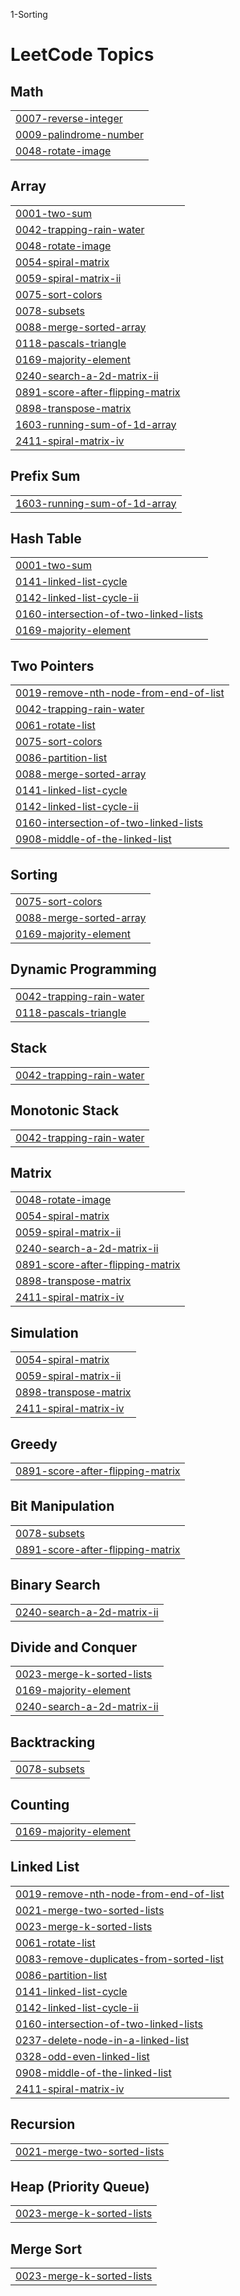 1-Sorting

<!---LeetCode Topics Start-->
# LeetCode Topics
## Math
|  |
| ------- |
| [0007-reverse-integer](https://github.com/codedbyakash/Dsa/tree/master/0007-reverse-integer) |
| [0009-palindrome-number](https://github.com/codedbyakash/Dsa/tree/master/0009-palindrome-number) |
| [0048-rotate-image](https://github.com/codedbyakash/Dsa/tree/master/0048-rotate-image) |
## Array
|  |
| ------- |
| [0001-two-sum](https://github.com/codedbyakash/Dsa/tree/master/0001-two-sum) |
| [0042-trapping-rain-water](https://github.com/codedbyakash/Dsa/tree/master/0042-trapping-rain-water) |
| [0048-rotate-image](https://github.com/codedbyakash/Dsa/tree/master/0048-rotate-image) |
| [0054-spiral-matrix](https://github.com/codedbyakash/Dsa/tree/master/0054-spiral-matrix) |
| [0059-spiral-matrix-ii](https://github.com/codedbyakash/Dsa/tree/master/0059-spiral-matrix-ii) |
| [0075-sort-colors](https://github.com/codedbyakash/Dsa/tree/master/0075-sort-colors) |
| [0078-subsets](https://github.com/codedbyakash/Dsa/tree/master/0078-subsets) |
| [0088-merge-sorted-array](https://github.com/codedbyakash/Dsa/tree/master/0088-merge-sorted-array) |
| [0118-pascals-triangle](https://github.com/codedbyakash/Dsa/tree/master/0118-pascals-triangle) |
| [0169-majority-element](https://github.com/codedbyakash/Dsa/tree/master/0169-majority-element) |
| [0240-search-a-2d-matrix-ii](https://github.com/codedbyakash/Dsa/tree/master/0240-search-a-2d-matrix-ii) |
| [0891-score-after-flipping-matrix](https://github.com/codedbyakash/Dsa/tree/master/0891-score-after-flipping-matrix) |
| [0898-transpose-matrix](https://github.com/codedbyakash/Dsa/tree/master/0898-transpose-matrix) |
| [1603-running-sum-of-1d-array](https://github.com/codedbyakash/Dsa/tree/master/1603-running-sum-of-1d-array) |
| [2411-spiral-matrix-iv](https://github.com/codedbyakash/Dsa/tree/master/2411-spiral-matrix-iv) |
## Prefix Sum
|  |
| ------- |
| [1603-running-sum-of-1d-array](https://github.com/codedbyakash/Dsa/tree/master/1603-running-sum-of-1d-array) |
## Hash Table
|  |
| ------- |
| [0001-two-sum](https://github.com/codedbyakash/Dsa/tree/master/0001-two-sum) |
| [0141-linked-list-cycle](https://github.com/codedbyakash/Dsa/tree/master/0141-linked-list-cycle) |
| [0142-linked-list-cycle-ii](https://github.com/codedbyakash/Dsa/tree/master/0142-linked-list-cycle-ii) |
| [0160-intersection-of-two-linked-lists](https://github.com/codedbyakash/Dsa/tree/master/0160-intersection-of-two-linked-lists) |
| [0169-majority-element](https://github.com/codedbyakash/Dsa/tree/master/0169-majority-element) |
## Two Pointers
|  |
| ------- |
| [0019-remove-nth-node-from-end-of-list](https://github.com/codedbyakash/Dsa/tree/master/0019-remove-nth-node-from-end-of-list) |
| [0042-trapping-rain-water](https://github.com/codedbyakash/Dsa/tree/master/0042-trapping-rain-water) |
| [0061-rotate-list](https://github.com/codedbyakash/Dsa/tree/master/0061-rotate-list) |
| [0075-sort-colors](https://github.com/codedbyakash/Dsa/tree/master/0075-sort-colors) |
| [0086-partition-list](https://github.com/codedbyakash/Dsa/tree/master/0086-partition-list) |
| [0088-merge-sorted-array](https://github.com/codedbyakash/Dsa/tree/master/0088-merge-sorted-array) |
| [0141-linked-list-cycle](https://github.com/codedbyakash/Dsa/tree/master/0141-linked-list-cycle) |
| [0142-linked-list-cycle-ii](https://github.com/codedbyakash/Dsa/tree/master/0142-linked-list-cycle-ii) |
| [0160-intersection-of-two-linked-lists](https://github.com/codedbyakash/Dsa/tree/master/0160-intersection-of-two-linked-lists) |
| [0908-middle-of-the-linked-list](https://github.com/codedbyakash/Dsa/tree/master/0908-middle-of-the-linked-list) |
## Sorting
|  |
| ------- |
| [0075-sort-colors](https://github.com/codedbyakash/Dsa/tree/master/0075-sort-colors) |
| [0088-merge-sorted-array](https://github.com/codedbyakash/Dsa/tree/master/0088-merge-sorted-array) |
| [0169-majority-element](https://github.com/codedbyakash/Dsa/tree/master/0169-majority-element) |
## Dynamic Programming
|  |
| ------- |
| [0042-trapping-rain-water](https://github.com/codedbyakash/Dsa/tree/master/0042-trapping-rain-water) |
| [0118-pascals-triangle](https://github.com/codedbyakash/Dsa/tree/master/0118-pascals-triangle) |
## Stack
|  |
| ------- |
| [0042-trapping-rain-water](https://github.com/codedbyakash/Dsa/tree/master/0042-trapping-rain-water) |
## Monotonic Stack
|  |
| ------- |
| [0042-trapping-rain-water](https://github.com/codedbyakash/Dsa/tree/master/0042-trapping-rain-water) |
## Matrix
|  |
| ------- |
| [0048-rotate-image](https://github.com/codedbyakash/Dsa/tree/master/0048-rotate-image) |
| [0054-spiral-matrix](https://github.com/codedbyakash/Dsa/tree/master/0054-spiral-matrix) |
| [0059-spiral-matrix-ii](https://github.com/codedbyakash/Dsa/tree/master/0059-spiral-matrix-ii) |
| [0240-search-a-2d-matrix-ii](https://github.com/codedbyakash/Dsa/tree/master/0240-search-a-2d-matrix-ii) |
| [0891-score-after-flipping-matrix](https://github.com/codedbyakash/Dsa/tree/master/0891-score-after-flipping-matrix) |
| [0898-transpose-matrix](https://github.com/codedbyakash/Dsa/tree/master/0898-transpose-matrix) |
| [2411-spiral-matrix-iv](https://github.com/codedbyakash/Dsa/tree/master/2411-spiral-matrix-iv) |
## Simulation
|  |
| ------- |
| [0054-spiral-matrix](https://github.com/codedbyakash/Dsa/tree/master/0054-spiral-matrix) |
| [0059-spiral-matrix-ii](https://github.com/codedbyakash/Dsa/tree/master/0059-spiral-matrix-ii) |
| [0898-transpose-matrix](https://github.com/codedbyakash/Dsa/tree/master/0898-transpose-matrix) |
| [2411-spiral-matrix-iv](https://github.com/codedbyakash/Dsa/tree/master/2411-spiral-matrix-iv) |
## Greedy
|  |
| ------- |
| [0891-score-after-flipping-matrix](https://github.com/codedbyakash/Dsa/tree/master/0891-score-after-flipping-matrix) |
## Bit Manipulation
|  |
| ------- |
| [0078-subsets](https://github.com/codedbyakash/Dsa/tree/master/0078-subsets) |
| [0891-score-after-flipping-matrix](https://github.com/codedbyakash/Dsa/tree/master/0891-score-after-flipping-matrix) |
## Binary Search
|  |
| ------- |
| [0240-search-a-2d-matrix-ii](https://github.com/codedbyakash/Dsa/tree/master/0240-search-a-2d-matrix-ii) |
## Divide and Conquer
|  |
| ------- |
| [0023-merge-k-sorted-lists](https://github.com/codedbyakash/Dsa/tree/master/0023-merge-k-sorted-lists) |
| [0169-majority-element](https://github.com/codedbyakash/Dsa/tree/master/0169-majority-element) |
| [0240-search-a-2d-matrix-ii](https://github.com/codedbyakash/Dsa/tree/master/0240-search-a-2d-matrix-ii) |
## Backtracking
|  |
| ------- |
| [0078-subsets](https://github.com/codedbyakash/Dsa/tree/master/0078-subsets) |
## Counting
|  |
| ------- |
| [0169-majority-element](https://github.com/codedbyakash/Dsa/tree/master/0169-majority-element) |
## Linked List
|  |
| ------- |
| [0019-remove-nth-node-from-end-of-list](https://github.com/codedbyakash/Dsa/tree/master/0019-remove-nth-node-from-end-of-list) |
| [0021-merge-two-sorted-lists](https://github.com/codedbyakash/Dsa/tree/master/0021-merge-two-sorted-lists) |
| [0023-merge-k-sorted-lists](https://github.com/codedbyakash/Dsa/tree/master/0023-merge-k-sorted-lists) |
| [0061-rotate-list](https://github.com/codedbyakash/Dsa/tree/master/0061-rotate-list) |
| [0083-remove-duplicates-from-sorted-list](https://github.com/codedbyakash/Dsa/tree/master/0083-remove-duplicates-from-sorted-list) |
| [0086-partition-list](https://github.com/codedbyakash/Dsa/tree/master/0086-partition-list) |
| [0141-linked-list-cycle](https://github.com/codedbyakash/Dsa/tree/master/0141-linked-list-cycle) |
| [0142-linked-list-cycle-ii](https://github.com/codedbyakash/Dsa/tree/master/0142-linked-list-cycle-ii) |
| [0160-intersection-of-two-linked-lists](https://github.com/codedbyakash/Dsa/tree/master/0160-intersection-of-two-linked-lists) |
| [0237-delete-node-in-a-linked-list](https://github.com/codedbyakash/Dsa/tree/master/0237-delete-node-in-a-linked-list) |
| [0328-odd-even-linked-list](https://github.com/codedbyakash/Dsa/tree/master/0328-odd-even-linked-list) |
| [0908-middle-of-the-linked-list](https://github.com/codedbyakash/Dsa/tree/master/0908-middle-of-the-linked-list) |
| [2411-spiral-matrix-iv](https://github.com/codedbyakash/Dsa/tree/master/2411-spiral-matrix-iv) |
## Recursion
|  |
| ------- |
| [0021-merge-two-sorted-lists](https://github.com/codedbyakash/Dsa/tree/master/0021-merge-two-sorted-lists) |
## Heap (Priority Queue)
|  |
| ------- |
| [0023-merge-k-sorted-lists](https://github.com/codedbyakash/Dsa/tree/master/0023-merge-k-sorted-lists) |
## Merge Sort
|  |
| ------- |
| [0023-merge-k-sorted-lists](https://github.com/codedbyakash/Dsa/tree/master/0023-merge-k-sorted-lists) |
<!---LeetCode Topics End-->